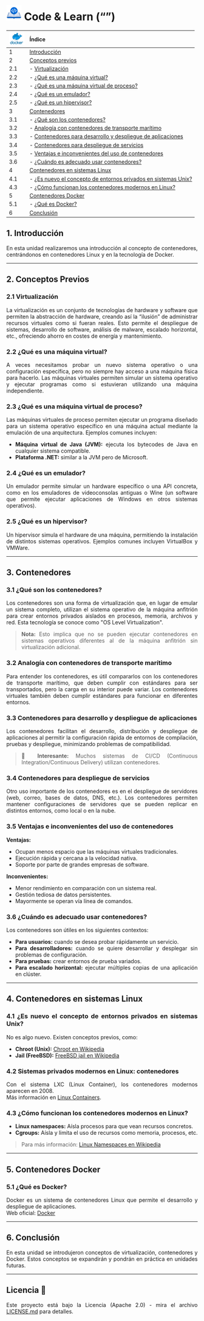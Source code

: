<div align="justify">

# <img src=.../../../../../images/coding-book.png width="40"> Code & Learn (“”)

| <img src=../images/logo-docker.png width="40"> | **Índice**                        |
|--------------------------------|-----------------------------------|
| 1                              | [Introducción](1-introducción)                                                                   |
| 2                              | [Conceptos previos](#2-conceptos-previos)                                                         |
| 2.1                            | - [Virtualización](#21-virtualización)                                                             |
| 2.2                            | - [¿Qué es una máquina virtual?](#22-qué-es-una-máquina-virtual)                                   |
| 2.3                            | - [¿Qué es una máquina virtual de proceso?](#23-qué-es-una-máquina-virtual-de-proceso)             |
| 2.4                            | - [¿Qué es un emulador?](#24-qué-es-un-emulador)                                                   |
| 2.5                            | - [¿Qué es un hipervisor?](#25-qué-es-un-hipervisor)                                               |
| 3                              | [Contenedores](#3-contenedores)                                                                   |
| 3.1                            | - [¿Qué son los contenedores?](#31-qué-son-los-contenedores)                                       |
| 3.2                            | - [Analogía con contenedores de transporte marítimo](#32-analogía-con-contenedores-de-transporte-marítimo) |
| 3.3                            | - [Contenedores para desarrollo y despliegue de aplicaciones](#33-contenedores-para-desarrollo-y-despliegue-de-aplicaciones) |
| 3.4                            | - [Contenedores para despliegue de servicios](#34-contenedores-para-despliegue-de-servicios)       |
| 3.5                            | - [Ventajas e inconvenientes del uso de contenedores](#35-ventajas-e-inconvenientes-del-uso-de-contenedores) |
| 3.6                            | - [¿Cuándo es adecuado usar contenedores?](#36-cuándo-es-adecuado-usar-contenedores)               |
| 4                              | [Contenedores en sistemas Linux](#4-contenedores-en-sistemas-linux)                              |
| 4.1                            | - [¿Es nuevo el concepto de entornos privados en sistemas Unix?](#41-es-nuevo-el-concepto-de-entornos-privados-en-sistemas-unix) |
| 4.3                            | - [¿Cómo funcionan los contenedores modernos en Linux? ](#43-cómo-funcionan-los-contenedores-modernos-en-linux) |
| 5                              | [Contenedores Docker](#5-contenedores-docker)                                                    |
| 5.1                            | - [¿Qué es Docker?](#51-qué-es-docker)                                                          |
| 6                              | [Conclusión](#conclusion)                                                                       |


## 1. Introducción

En esta unidad realizaremos una introducción al concepto de contenedores, centrándonos en contenedores Linux y en la tecnología de Docker.

---

## 2. Conceptos Previos

### 2.1 Virtualización

La virtualización es un conjunto de tecnologías de hardware y software que permiten la abstracción de hardware, creando así la “ilusión” de administrar recursos virtuales como si fueran reales. Esto permite el despliegue de sistemas, desarrollo de software, análisis de malware, escalado horizontal, etc., ofreciendo ahorro en costes de energía y mantenimiento.

### 2.2 ¿Qué es una máquina virtual?

A veces necesitamos probar un nuevo sistema operativo o una configuración específica, pero no siempre hay acceso a una máquina física para hacerlo. Las máquinas virtuales permiten simular un sistema operativo y ejecutar programas como si estuvieran utilizando una máquina independiente.

### 2.3 ¿Qué es una máquina virtual de proceso?

Las máquinas virtuales de proceso permiten ejecutar un programa diseñado para un sistema operativo específico en una máquina actual mediante la emulación de una arquitectura. Ejemplos comunes incluyen:

- **Máquina virtual de Java (JVM):** ejecuta los bytecodes de Java en cualquier sistema compatible.
- **Plataforma .NET:** similar a la JVM pero de Microsoft.

### 2.4 ¿Qué es un emulador?

Un emulador permite simular un hardware específico o una API concreta, como en los emuladores de videoconsolas antiguas o Wine (un software que permite ejecutar aplicaciones de Windows en otros sistemas operativos).

### 2.5 ¿Qué es un hipervisor?

Un hipervisor simula el hardware de una máquina, permitiendo la instalación de distintos sistemas operativos. Ejemplos comunes incluyen VirtualBox y VMWare.

---

## 3. Contenedores

### 3.1 ¿Qué son los contenedores?

Los contenedores son una forma de virtualización que, en lugar de emular un sistema completo, utilizan el sistema operativo de la máquina anfitrión para crear entornos privados aislados en procesos, memoria, archivos y red. Esta tecnología se conoce como "OS Level Virtualization".

> **Nota:** Esto implica que no se pueden ejecutar contenedores en sistemas operativos diferentes al de la máquina anfitrión sin virtualización adicional.

### 3.2 Analogía con contenedores de transporte marítimo

Para entender los contenedores, es útil compararlos con los contenedores de transporte marítimo, que deben cumplir con estándares para ser transportados, pero la carga en su interior puede variar. Los contenedores virtuales también deben cumplir estándares para funcionar en diferentes entornos.

### 3.3 Contenedores para desarrollo y despliegue de aplicaciones

Los contenedores facilitan el desarrollo, distribución y despliegue de aplicaciones al permitir la configuración rápida de entornos de compilación, pruebas y despliegue, minimizando problemas de compatibilidad.

> 💬 **Interesante:** Muchos sistemas de CI/CD (Continuous Integration/Continuous Delivery) utilizan contenedores.

### 3.4 Contenedores para despliegue de servicios

Otro uso importante de los contenedores es en el despliegue de servidores (web, correo, bases de datos, DNS, etc.). Los contenedores permiten mantener configuraciones de servidores que se pueden replicar en distintos entornos, como local o en la nube.

### 3.5 Ventajas e inconvenientes del uso de contenedores

**Ventajas:**
- Ocupan menos espacio que las máquinas virtuales tradicionales.
- Ejecución rápida y cercana a la velocidad nativa.
- Soporte por parte de grandes empresas de software.

**Inconvenientes:**
- Menor rendimiento en comparación con un sistema real.
- Gestión tediosa de datos persistentes.
- Mayormente se operan vía línea de comandos.

### 3.6 ¿Cuándo es adecuado usar contenedores?

Los contenedores son útiles en los siguientes contextos:
- **Para usuarios:** cuando se desea probar rápidamente un servicio.
- **Para desarrolladores:** cuando se quiere desarrollar y desplegar sin problemas de configuración.
- **Para pruebas:** crear entornos de prueba variados.
- **Para escalado horizontal:** ejecutar múltiples copias de una aplicación en clúster.

---

## 4. Contenedores en sistemas Linux

### 4.1 ¿Es nuevo el concepto de entornos privados en sistemas Unix?

No es algo nuevo. Existen conceptos previos, como:
- **Chroot (Unix):** [Chroot en Wikipedia](https://es.wikipedia.org/wiki/Chroot)
- **Jail (FreeBSD):** [FreeBSD jail en Wikipedia](https://es.wikipedia.org/wiki/FreeBSD_jail)

### 4.2 Sistemas privados modernos en Linux: contenedores

Con el sistema LXC (Linux Container), los contenedores modernos aparecen en 2008.  
Más información en [Linux Containers](https://linuxcontainers.org/).

### 4.3 ¿Cómo funcionan los contenedores modernos en Linux?

- **Linux namespaces:** Aísla procesos para que vean recursos concretos.
- **Cgroups:** Aísla y limita el uso de recursos como memoria, procesos, etc.  

> Para más información: [Linux Namespaces en Wikipedia](https://en.wikipedia.org/wiki/Linux_namespaces)

---

## 5. Contenedores Docker

### 5.1 ¿Qué es Docker?

Docker es un sistema de contenedores Linux que permite el desarrollo y despliegue de aplicaciones.  
Web oficial: [Docker](https://www.docker.com/)

---

## 6. Conclusión

En esta unidad se introdujeron conceptos de virtualización, contenedores y Docker. Estos conceptos se expandirán y pondrán en práctica en unidades futuras.

---

## Licencia 📄

Este proyecto está bajo la Licencia (Apache 2.0) - mira el archivo [LICENSE.md](../../LICENSE) para detalles.

</div>